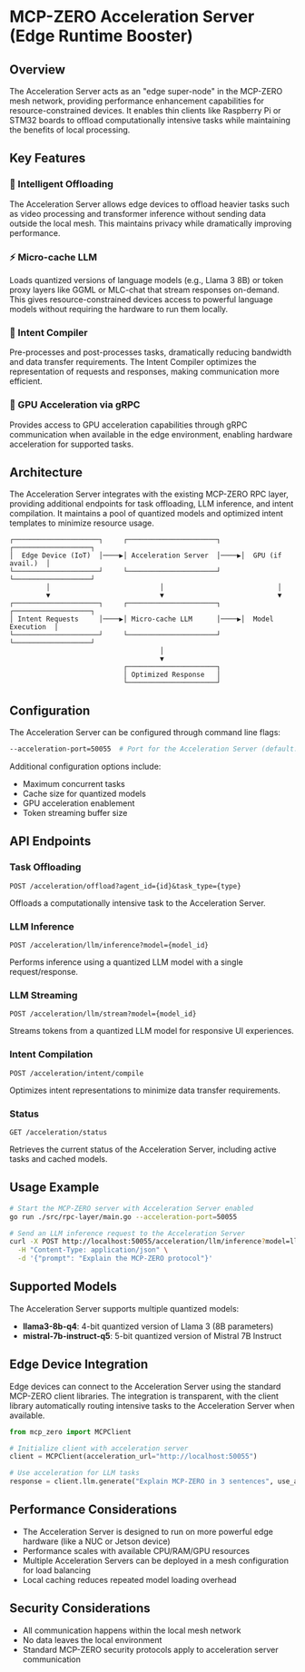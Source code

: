 # MCP-ZERO Acceleration Server (Edge Runtime Booster)

## Overview

The Acceleration Server acts as an "edge super-node" in the MCP-ZERO mesh network, providing performance enhancement capabilities for resource-constrained devices. It enables thin clients like Raspberry Pi or STM32 boards to offload computationally intensive tasks while maintaining the benefits of local processing.

## Key Features

### 🧠 Intelligent Offloading
The Acceleration Server allows edge devices to offload heavier tasks such as video processing and transformer inference without sending data outside the local mesh. This maintains privacy while dramatically improving performance.

### ⚡ Micro-cache LLM
Loads quantized versions of language models (e.g., Llama 3 8B) or token proxy layers like GGML or MLC-chat that stream responses on-demand. This gives resource-constrained devices access to powerful language models without requiring the hardware to run them locally.

### 🧩 Intent Compiler
Pre-processes and post-processes tasks, dramatically reducing bandwidth and data transfer requirements. The Intent Compiler optimizes the representation of requests and responses, making communication more efficient.

### 🔌 GPU Acceleration via gRPC
Provides access to GPU acceleration capabilities through gRPC communication when available in the edge environment, enabling hardware acceleration for supported tasks.

## Architecture

The Acceleration Server integrates with the existing MCP-ZERO RPC layer, providing additional endpoints for task offloading, LLM inference, and intent compilation. It maintains a pool of quantized models and optimized intent templates to minimize resource usage.

```
┌─────────────────────┐     ┌──────────────────────┐     ┌───────────────────┐
│  Edge Device (IoT)  │────▶│ Acceleration Server  │────▶│  GPU (if avail.)  │
└─────────────────────┘     └──────────────────────┘     └───────────────────┘
         │                           │                            │
         ▼                           ▼                            ▼
┌─────────────────────┐     ┌──────────────────────┐     ┌───────────────────┐
│ Intent Requests     │────▶│ Micro-cache LLM      │────▶│  Model Execution  │
└─────────────────────┘     └──────────────────────┘     └───────────────────┘
                                     │
                                     ▼
                            ┌──────────────────────┐
                            │ Optimized Response   │
                            └──────────────────────┘
```

## Configuration

The Acceleration Server can be configured through command line flags:

```bash
--acceleration-port=50055  # Port for the Acceleration Server (default: 50055)
```

Additional configuration options include:

- Maximum concurrent tasks
- Cache size for quantized models
- GPU acceleration enablement
- Token streaming buffer size

## API Endpoints

### Task Offloading
`POST /acceleration/offload?agent_id={id}&task_type={type}`

Offloads a computationally intensive task to the Acceleration Server.

### LLM Inference
`POST /acceleration/llm/inference?model={model_id}`

Performs inference using a quantized LLM model with a single request/response.

### LLM Streaming
`POST /acceleration/llm/stream?model={model_id}`

Streams tokens from a quantized LLM model for responsive UI experiences.

### Intent Compilation
`POST /acceleration/intent/compile`

Optimizes intent representations to minimize data transfer requirements.

### Status
`GET /acceleration/status`

Retrieves the current status of the Acceleration Server, including active tasks and cached models.

## Usage Example

```bash
# Start the MCP-ZERO server with Acceleration Server enabled
go run ./src/rpc-layer/main.go --acceleration-port=50055

# Send an LLM inference request to the Acceleration Server
curl -X POST http://localhost:50055/acceleration/llm/inference?model=llama3-8b-q4 \
  -H "Content-Type: application/json" \
  -d '{"prompt": "Explain the MCP-ZERO protocol"}'
```

## Supported Models

The Acceleration Server supports multiple quantized models:

- **llama3-8b-q4**: 4-bit quantized version of Llama 3 (8B parameters)
- **mistral-7b-instruct-q5**: 5-bit quantized version of Mistral 7B Instruct

## Edge Device Integration

Edge devices can connect to the Acceleration Server using the standard MCP-ZERO client libraries. The integration is transparent, with the client library automatically routing intensive tasks to the Acceleration Server when available.

```python
from mcp_zero import MCPClient

# Initialize client with acceleration server
client = MCPClient(acceleration_url="http://localhost:50055")

# Use acceleration for LLM tasks
response = client.llm.generate("Explain MCP-ZERO in 3 sentences", use_acceleration=True)
```

## Performance Considerations

- The Acceleration Server is designed to run on more powerful edge hardware (like a NUC or Jetson device)
- Performance scales with available CPU/RAM/GPU resources
- Multiple Acceleration Servers can be deployed in a mesh configuration for load balancing
- Local caching reduces repeated model loading overhead

## Security Considerations

- All communication happens within the local mesh network
- No data leaves the local environment
- Standard MCP-ZERO security protocols apply to acceleration server communication
